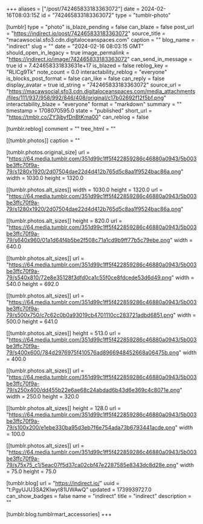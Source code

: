 +++
aliases = ["/post/742465833183363072"]
date = 2024-02-16T08:03:15Z
id = "742465833183363072"
type = "tumblr-photo"

[tumblr]
type = "photo"
is_blaze_pending = false
can_blaze = false
post_url = "https://indirect.io/post/742465833183363072"
source_title = "macawsocial.sfo3.cdn.digitaloceanspaces.com"
caption = ""
blog_name = "indirect"
slug = ""
date = "2024-02-16 08:03:15 GMT"
should_open_in_legacy = true
image_permalink = "https://indirect.io/image/742465833183363072"
can_send_in_message = true
id = 7.424658331833631e+17
is_blazed = false
reblog_key = "RLlCg9Tk"
note_count = 0.0
interactability_reblog = "everyone"
is_blocks_post_format = false
can_like = false
can_reply = false
display_avatar = true
id_string = "742465833183363072"
source_url = "https://macawsocial.sfo3.cdn.digitaloceanspaces.com/media_attachments/files/111/937/958/992/846/408/original/c17b02692f12f5bf.png"
interactability_blaze = "everyone"
format = "markdown"
summary = ""
timestamp = 1708070595.0
state = "published"
short_url = "https://tmblr.co/ZY3jbyfDnBtKma00"
can_reblog = false

[tumblr.reblog]
comment = ""
tree_html = ""

[[tumblr.photos]]
caption = ""

[tumblr.photos.original_size]
url = "https://64.media.tumblr.com/351d99c1ff5f422859286c46880a0943/5b003be3ffc70f9a-79/s1280x1920/2d07504dae22d4d412b765d5c8aa1f9524bac86a.png"
width = 1030.0
height = 1320.0

[[tumblr.photos.alt_sizes]]
width = 1030.0
height = 1320.0
url = "https://64.media.tumblr.com/351d99c1ff5f422859286c46880a0943/5b003be3ffc70f9a-79/s1280x1920/2d07504dae22d4d412b765d5c8aa1f9524bac86a.png"

[[tumblr.photos.alt_sizes]]
height = 820.0
url = "https://64.media.tumblr.com/351d99c1ff5f422859286c46880a0943/5b003be3ffc70f9a-79/s640x960/01a1d64f4b5be2f508c71a1cd9b9ff77b5c79ebe.png"
width = 640.0

[[tumblr.photos.alt_sizes]]
url = "https://64.media.tumblr.com/351d99c1ff5f422859286c46880a0943/5b003be3ffc70f9a-79/s540x810/72e8e35128f3dfd0ca1c55f0ce8fdcede53d6d49.png"
width = 540.0
height = 692.0

[[tumblr.photos.alt_sizes]]
url = "https://64.media.tumblr.com/351d99c1ff5f422859286c46880a0943/5b003be3ffc70f9a-79/s500x750/c7c62c0b0a93019cb4701110cc283721adbd6851.png"
width = 500.0
height = 641.0

[[tumblr.photos.alt_sizes]]
height = 513.0
url = "https://64.media.tumblr.com/351d99c1ff5f422859286c46880a0943/5b003be3ffc70f9a-79/s400x600/784d2976975f410576ad8966948452668a06475b.png"
width = 400.0

[[tumblr.photos.alt_sizes]]
url = "https://64.media.tumblr.com/351d99c1ff5f422859286c46880a0943/5b003be3ffc70f9a-79/s250x400/dd455b22e6ae68c24abdad6b43d6e369c4c8071e.png"
width = 250.0
height = 320.0

[[tumblr.photos.alt_sizes]]
height = 128.0
url = "https://64.media.tumblr.com/351d99c1ff5f422859286c46880a0943/5b003be3ffc70f9a-79/s100x200/e1ebe330ba95d3eb7f6e754ada73b6793441acde.png"
width = 100.0

[[tumblr.photos.alt_sizes]]
url = "https://64.media.tumblr.com/351d99c1ff5f422859286c46880a0943/5b003be3ffc70f9a-79/s75x75_c1/5eac07f5d37ca02cbf47e2287585e8343dc8d28e.png"
width = 75.0
height = 75.0

[tumblr.blog]
url = "https://indirect.io/"
uuid = "t:PgyUJU3SA2Klwyt81UWAwQ"
updated = 1739939727.0
can_show_badges = false
name = "indirect"
title = "indirect"
description = ""

[tumblr.blog.tumblrmart_accessories]
+++
